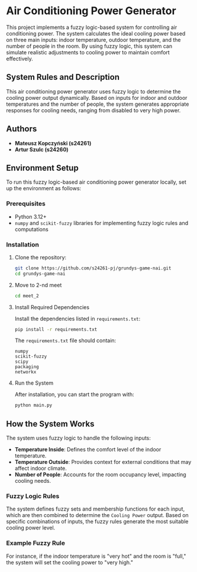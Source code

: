 # Air Conditioning Power Generator

This project implements a fuzzy logic-based system for controlling air conditioning power. The system calculates the ideal cooling power based on three main inputs: indoor temperature, outdoor temperature, and the number of people in the room. By using fuzzy logic, this system can simulate realistic adjustments to cooling power to maintain comfort effectively.

## System Rules and Description

This air conditioning power generator uses fuzzy logic to determine the cooling power output dynamically. Based on inputs for indoor and outdoor temperatures and the number of people, the system generates appropriate responses for cooling needs, ranging from disabled to very high power. 

## Authors

- **Mateusz Kopczyński (s24261)**
- **Artur Szulc (s24260)**

## Environment Setup

To run this fuzzy logic-based air conditioning power generator locally, set up the environment as follows:

### Prerequisites

- Python 3.12+
- `numpy` and `scikit-fuzzy` libraries for implementing fuzzy logic rules and computations

### Installation

1. Clone the repository:

    ```bash
    git clone https://github.com/s24261-pj/grundys-game-nai.git
    cd grundys-game-nai
    ```

2. Move to 2-nd meet

   ```bash
   cd meet_2
   ```

3. Install Required Dependencies

    Install the dependencies listed in `requirements.txt`:

    ```bash
    pip install -r requirements.txt
    ```

    The `requirements.txt` file should contain:

    ```text
    numpy
    scikit-fuzzy
    scipy
    packaging
    networkx
    ```

4. Run the System

    After installation, you can start the program with:

    ```bash
    python main.py
    ```

## How the System Works

The system uses fuzzy logic to handle the following inputs:

- **Temperature Inside**: Defines the comfort level of the indoor temperature.
- **Temperature Outside**: Provides context for external conditions that may affect indoor climate.
- **Number of People**: Accounts for the room occupancy level, impacting cooling needs.

### Fuzzy Logic Rules

The system defines fuzzy sets and membership functions for each input, which are then combined to determine the `Cooling Power` output. Based on specific combinations of inputs, the fuzzy rules generate the most suitable cooling power level.

### Example Fuzzy Rule

For instance, if the indoor temperature is "very hot" and the room is "full," the system will set the cooling power to "very high."
